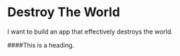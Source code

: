 # Destroy The World
I want to build an app that effectively destroys the world.

####This is a heading.
